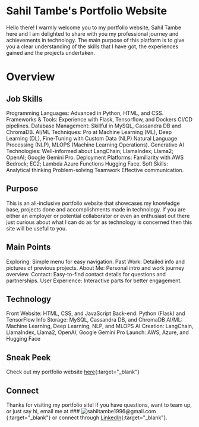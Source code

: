 # Sahil Tambe's Portfolio Website

Hello there! I warmly welcome you to my portfolio website, Sahil Tambe here and I am delighted to share with you my professional journey and achievements in technology. The main purpose of this platform is to give you a clear understanding of the skills that I have got, the experiences gained and the projects undertaken.

# Overview

## Job Skills

Programming Languages: Advanced in Python, HTML, and CSS.
Frameworks & Tools: Experience with Flask, Tensorflow, and Dockers CI/CD pipelines.
Database Management: Skillful in MySQL, Cassandra DB and ChromaDB.
AI/ML Techniques: Pro at Machine Learning (ML), Deep Learning (DL), Fine-Tuning with Custom Data (NLP) Natural Language Processing (NLP), MLOPS (Machine Learning Operations).
Generative AI Technologies: Well-informed about LangChain; LlamaIndex; Llama2; OpenAI; Google Gemini Pro.
Deployment Platforms: Familiarity with AWS Bedrock; EC2; Lambda Azure Functions Hugging Face.
Soft Skills: Analytical thinking Problem-solving Teamwork Effective communication.

## Purpose

This is an all-inclusive portfolio website that showcases my knowledge base, projects done and accomplishments made in technology. If you are either an employer or potential collaborator or even an enthusiast out there just curious about what I can do as far as technology is concerned then this site will be useful to you.

## Main Points

Exploring: Simple menu for easy navigation.
Past Work: Detailed info and pictures of previous projects.
About Me: Personal intro and work journey overview.
Contact: Easy-to-find contact details for questions and partnerships.
User Experience: Interactive parts for better engagement.

## Technology

Front Website: HTML, CSS, and JavaScript
Back-end: Python (Flask) and TensorFlow
Info Storage: MySQL, Cassandra DB, and ChromaDB
AI/ML: Machine Learning, Deep Learning, NLP, and MLOPS
AI Creation: LangChain, LlamaIndex, Llama2, OpenAI, Google Gemini Pro
Launch: AWS, Azure, and Hugging Face


## Sneak Peek

Check out my portfolio website [here](https://sahiltambe.github.io/sahiltambe.portfolio.in/){:target="_blank"}


## Connect

Thanks for visiting my portfolio site! If you have questions, want to team up, or just say hi, email me at ### ![sahiltambe1996@gmail.com](https://mail.google.com/mail/?view=cm&fs=1&to=sahiltambe1996@gmail.com){:target="_blank"} or connect through [LinkedIn](https://www.linkedin.com/in/sahil-tambe-2b5b14165/){:target="_blank"}.
